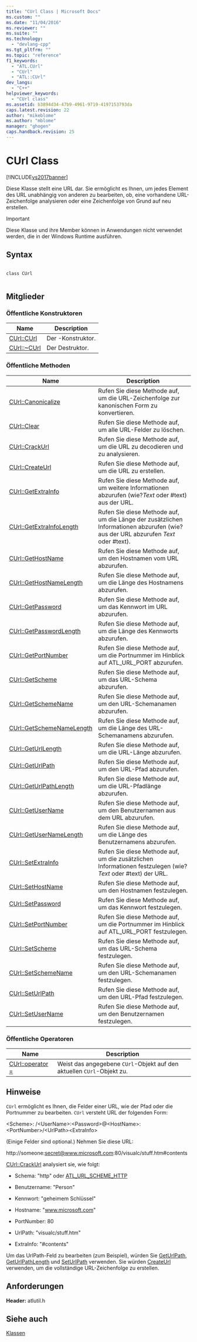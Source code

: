 ```yaml
---
title: "CUrl Class | Microsoft Docs"
ms.custom: ""
ms.date: "11/04/2016"
ms.reviewer: ""
ms.suite: ""
ms.technology: 
  - "devlang-cpp"
ms.tgt_pltfrm: ""
ms.topic: "reference"
f1_keywords: 
  - "ATL.CUrl"
  - "CUrl"
  - "ATL::CUrl"
dev_langs: 
  - "C++"
helpviewer_keywords: 
  - "CUrl class"
ms.assetid: b3894d34-47b9-4961-9719-4197153793da
caps.latest.revision: 22
author: "mikeblome"
ms.author: "mblome"
manager: "ghogen"
caps.handback.revision: 25
---
```

# CUrl Class
[!INCLUDE[vs2017banner](../../assembler/inline/includes/vs2017banner.md)]

Diese Klasse stellt eine URL dar.  Sie ermöglicht es Ihnen, um jedes Element des URL unabhängig von anderen zu bearbeiten, ob, eine vorhandene URL\-Zeichenfolge analysieren oder eine Zeichenfolge von Grund auf neu erstellen.  
  
> [!IMPORTANT]
>  Diese Klasse und ihre Member können in Anwendungen nicht verwendet werden, die in der Windows Runtime ausführen.  
  
## Syntax  
  
```  
  
class CUrl  
  
```  
  
## Mitglieder  
  
### Öffentliche Konstruktoren  
  
|Name|Description|  
|----------|-----------------|  
|[CUrl::CUrl](../Topic/CUrl::CUrl.md)|Der \-Konstruktor.|  
|[CUrl::~CUrl](../Topic/CUrl::~CUrl.md)|Der Destruktor.|  
  
### Öffentliche Methoden  
  
|Name|Description|  
|----------|-----------------|  
|[CUrl::Canonicalize](../Topic/CUrl::Canonicalize.md)|Rufen Sie diese Methode auf, um die URL\-Zeichenfolge zur kanonischen Form zu konvertieren.|  
|[CUrl::Clear](../Topic/CUrl::Clear.md)|Rufen Sie diese Methode auf, um alle URL\-Felder zu löschen.|  
|[CUrl::CrackUrl](../Topic/CUrl::CrackUrl.md)|Rufen Sie diese Methode auf, um die URL zu decodieren und zu analysieren.|  
|[CUrl::CreateUrl](../Topic/CUrl::CreateUrl.md)|Rufen Sie diese Methode auf, um die URL zu erstellen.|  
|[CUrl::GetExtraInfo](../Topic/CUrl::GetExtraInfo.md)|Rufen Sie diese Methode auf, um weitere Informationen abzurufen \(wie?*Text* oder \#text\) aus der URL.|  
|[CUrl::GetExtraInfoLength](../Topic/CUrl::GetExtraInfoLength.md)|Rufen Sie diese Methode auf, um die Länge der zusätzlichen Informationen abzurufen \(wie? aus der URL abzurufen *Text* oder \#text\).|  
|[CUrl::GetHostName](../Topic/CUrl::GetHostName.md)|Rufen Sie diese Methode auf, um den Hostnamen vom URL abzurufen.|  
|[CUrl::GetHostNameLength](../Topic/CUrl::GetHostNameLength.md)|Rufen Sie diese Methode auf, um die Länge des Hostnamens abzurufen.|  
|[CUrl::GetPassword](../Topic/CUrl::GetPassword.md)|Rufen Sie diese Methode auf, um das Kennwort im URL abzurufen.|  
|[CUrl::GetPasswordLength](../Topic/CUrl::GetPasswordLength.md)|Rufen Sie diese Methode auf, um die Länge des Kennworts abzurufen.|  
|[CUrl::GetPortNumber](../Topic/CUrl::GetPortNumber.md)|Rufen Sie diese Methode auf, um die Portnummer im Hinblick auf ATL\_URL\_PORT abzurufen.|  
|[CUrl::GetScheme](../Topic/CUrl::GetScheme.md)|Rufen Sie diese Methode auf, um das URL\-Schema abzurufen.|  
|[CUrl::GetSchemeName](../Topic/CUrl::GetSchemeName.md)|Rufen Sie diese Methode auf, um den URL\-Schemanamen abzurufen.|  
|[CUrl::GetSchemeNameLength](../Topic/CUrl::GetSchemeNameLength.md)|Rufen Sie diese Methode auf, um die Länge des URL\-Schemanamens abzurufen.|  
|[CUrl::GetUrlLength](../Topic/CUrl::GetUrlLength.md)|Rufen Sie diese Methode auf, um die URL\-Länge abzurufen.|  
|[CUrl::GetUrlPath](../Topic/CUrl::GetUrlPath.md)|Rufen Sie diese Methode auf, um den URL\-Pfad abzurufen.|  
|[CUrl::GetUrlPathLength](../Topic/CUrl::GetUrlPathLength.md)|Rufen Sie diese Methode auf, um die URL\-Pfadlänge abzurufen.|  
|[CUrl::GetUserName](../Topic/CUrl::GetUserName.md)|Rufen Sie diese Methode auf, um den Benutzernamen aus dem URL abzurufen.|  
|[CUrl::GetUserNameLength](../Topic/CUrl::GetUserNameLength.md)|Rufen Sie diese Methode auf, um die Länge des Benutzernamens abzurufen.|  
|[CUrl::SetExtraInfo](../Topic/CUrl::SetExtraInfo.md)|Rufen Sie diese Methode auf, um die zusätzlichen Informationen festzulegen \(wie?*Text* oder \#text\) der URL.|  
|[CUrl::SetHostName](../Topic/CUrl::SetHostName.md)|Rufen Sie diese Methode auf, um den Hostnamen festzulegen.|  
|[CUrl::SetPassword](../Topic/CUrl::SetPassword.md)|Rufen Sie diese Methode auf, um das Kennwort festzulegen.|  
|[CUrl::SetPortNumber](../Topic/CUrl::SetPortNumber.md)|Rufen Sie diese Methode auf, um die Portnummer im Hinblick auf ATL\_URL\_PORT festzulegen.|  
|[CUrl::SetScheme](../Topic/CUrl::SetScheme.md)|Rufen Sie diese Methode auf, um das URL\-Schema festzulegen.|  
|[CUrl::SetSchemeName](../Topic/CUrl::SetSchemeName.md)|Rufen Sie diese Methode auf, um den URL\-Schemanamen festzulegen.|  
|[CUrl::SetUrlPath](../Topic/CUrl::SetUrlPath.md)|Rufen Sie diese Methode auf, um den URL\-Pfad festzulegen.|  
|[CUrl::SetUserName](../Topic/CUrl::SetUserName.md)|Rufen Sie diese Methode auf, um den Benutzernamen festzulegen.|  
  
### Öffentliche Operatoren  
  
|Name|Description|  
|----------|-----------------|  
|[CUrl::operator \=](../Topic/CUrl::operator%20=.md)|Weist das angegebene `CUrl`\-Objekt auf den aktuellen `CUrl`\-Objekt zu.|  
  
## Hinweise  
 `CUrl` ermöglicht es Ihnen, die Felder einer URL, wie der Pfad oder die Portnummer zu bearbeiten.  `CUrl` versteht URL der folgenden Form:  
  
 \<Scheme\>: \/\<UserName\>:\<Password\>@\<HostName\>:\<PortNumber\>\/\<UrlPath\>\<ExtraInfo\>  
  
 \(Einige Felder sind optional.\) Nehmen Sie diese URL:  
  
 http:\/\/someone:secret@www.microsoft.com:80\/visualc\/stuff.htm\#contents  
  
 [CUrl::CrackUrl](../Topic/CUrl::CrackUrl.md) analysiert sie, wie folgt:  
  
-   Schema: "http" oder [ATL\_URL\_SCHEME\_HTTP](../Topic/ATL_URL_SCHEME.md)  
  
-   Benutzername: "Person"  
  
-   Kennwort: "geheimem Schlüssel"  
  
-   Hostname: "www.microsoft.com"  
  
-   PortNumber: 80  
  
-   UrlPath: "visualc\/stuff.htm"  
  
-   ExtraInfo: "\#contents"  
  
 Um das UrlPath\-Feld zu bearbeiten \(zum Beispiel\), würden Sie [GetUrlPath](../Topic/CUrl::GetUrlPath.md), [GetUrlPathLength](../Topic/CUrl::GetUrlPathLength.md) und [SetUrlPath](../Topic/CUrl::SetUrlPath.md) verwenden.  Sie würden [CreateUrl](../Topic/CUrl::CreateUrl.md) verwenden, um die vollständige URL\-Zeichenfolge zu erstellen.  
  
## Anforderungen  
 **Header:** atlutil.h  
  
## Siehe auch  
 [Klassen](../../atl/reference/atl-classes.md)